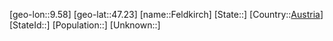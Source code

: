 ﻿---
location: [47.23,9.58]
type: City
tags:
- geo/City


SpocWebEntityId: 30142
isDeleted: false
confidential: public

---
[geo-lon::9.58]
[geo-lat::47.23]
[name::Feldkirch]
[State::]
[Country::[Austria](geo/Continent/Europe/Austria.md)]
[StateId::]
[Population::]
[Unknown::]


